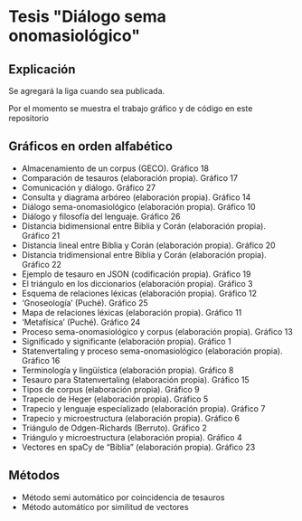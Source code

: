 # Tesis "Diálogo sema onomasiológico"

## Explicación

Se agregará la liga cuando sea publicada.

Por el momento se muestra el trabajo gráfico y de código en este repositorio

## Gráficos en orden alfabético

- Almacenamiento de un corpus (GECO). Gráfico 18
- Comparación de tesauros (elaboración propia). Gráfico 17
- Comunicación y diálogo. Gráfico 27
- Consulta y diagrama arbóreo (elaboración propia). Gráfico 14
- Diálogo sema-onomasiológico (elaboración propia). Gráfico 10
- Diálogo y filosofía del lenguaje. Gráfico 26
- Distancia bidimensional entre Biblia y Corán (elaboración propia). Gráfico 21
- Distancia lineal entre Biblia y Corán (elaboración propia). Gráfico 20
- Distancia tridimensional entre Biblia y Corán (elaboración propia). Gráfico 22
- Ejemplo de tesauro en JSON (codificación propia). Gráfico 19
- El triángulo en los diccionarios (elaboración propia). Gráfico 3
- Esquema de relaciones léxicas (elaboración propia). Gráfico 12
- ‘Gnoseología’ (Puché). Gráfico 25
- Mapa de relaciones léxicas (elaboración propia). Gráfico 11
- ‘Metafísica’ (Puché). Gráfico 24
- Proceso sema-onomasiológico y corpus (elaboración propia). Gráfico 13
- Significado y significante (elaboración propia). Gráfico 1
- Statenvertaling y proceso sema-onomasiológico (elaboración propia). Gráfico 16
- Terminología y lingüística (elaboración propia). Gráfico 8
- Tesauro para Statenvertaling (elaboración propia). Gráfico 15
- Tipos de corpus (elaboración propia). Gráfico 9
- Trapecio de Heger (elaboración propia). Gráfico 5
- Trapecio y lenguaje especializado (elaboración propia). Gráfico 7
- Trapecio y microestructura (elaboración propia). Gráfico 6
- Triángulo de Odgen-Richards (Berruto). Gráfico 2
- Triángulo y microestructura (elaboración propia). Gráfico 4
- Vectores en spaCy de “Biblia” (elaboración propia). Gráfico 23

## Métodos

- Método semi automático por coincidencia de tesauros
- Método automático por similitud de vectores
